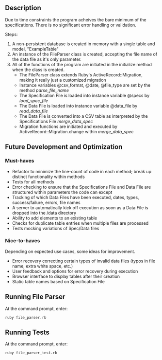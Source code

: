 ## Description

Due to time constraints the program acheives the bare minimum of the specifications.  There is no significant error handling or validation.

Steps: 
1. A non-persistent database is created in memory with a single table and model, "ExampleTable"
1. An instance of the FileParser class is created, accepting the file name of the data file as it's only parameter.
1. All of the functions of the program are initiated in the initialize method when the class is created.
	* The FileParser class extends Ruby's ActiveRecord::Migration, making it really just a customized migration
	* Instance variables @csv_format, @date, @file_type are set by the method *parse_file_name*
	* The Specification File is loaded into instance variable @specs by *load_spec_file*
	* The Data File is loaded into instance variable @data_file by *read_data_file*
	* The Data File is converted into a CSV table as interpreted by the Specifications File *merge_data_spec*
	* Migration functions are initiated and executed by ActiveRecord::Migration.change within *merge_data_spec*

## Future Development and Optimization

### Must-haves

* Refactor to minimize the line-count of code in each method; break up distinct functionality within methods
* Tests for all methods
* Error checking to ensure that the Specifications File and Data File are structured within parameters the code can except
* Tracking of which Data Files have been executed, dates, types, success/failure, errors, file names
* A server to automatically kick off execution as soon as a Data File is dropped into the /data directory
* Ability to add elements to an existing table 
* Checks for duplicate table entries when multiple files are processed
* Tests mocking variations of Spec/Data files

### Nice-to-haves
Depending on expected use cases, some ideas for improvement.
* Error recovery correcting certain types of invalid data files (typos in file name, extra white space, etc.)
* User feedback and options for error recovery during execution
* Browser interface to display tables after their creation
* Static table names based on Specification File


## Running File Parser

At the command prompt, enter:
```text
ruby file_parser.rb
```

## Running Tests
At the command prompt, enter:
```text
ruby file_parser_test.rb
```
